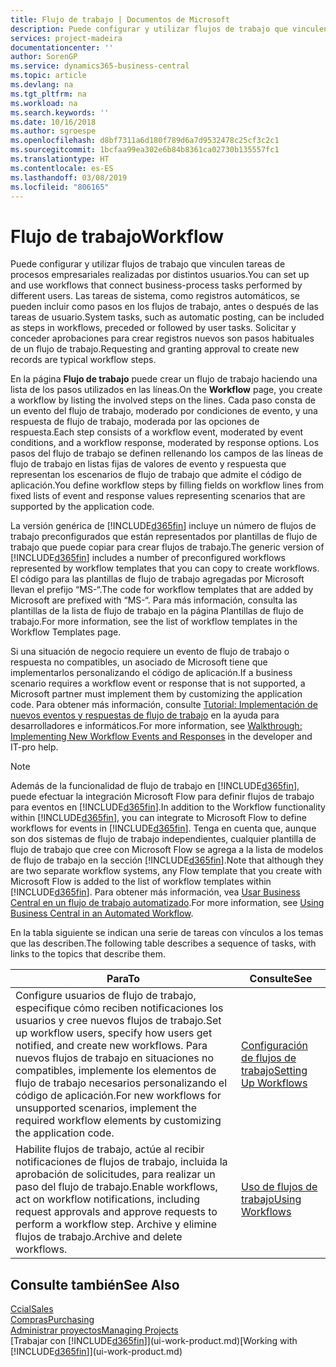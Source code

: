 ```yaml
---
title: Flujo de trabajo | Documentos de Microsoft
description: Puede configurar y utilizar flujos de trabajo que vinculen tareas de procesos empresariales realizadas por distintos usuarios. Las tareas de sistema, como registros automáticos, se pueden incluir como pasos en los flujos de trabajo, antes o después de las tareas de usuario. Solicitar y conceder aprobaciones para crear registros nuevos son pasos habituales de un flujo de trabajo.
services: project-madeira
documentationcenter: ''
author: SorenGP
ms.service: dynamics365-business-central
ms.topic: article
ms.devlang: na
ms.tgt_pltfrm: na
ms.workload: na
ms.search.keywords: ''
ms.date: 10/16/2018
ms.author: sgroespe
ms.openlocfilehash: d8bf7311a6d180f789d6a7d9532478c25cf3c2c1
ms.sourcegitcommit: 1bcfaa99ea302e6b84b8361ca02730b135557fc1
ms.translationtype: HT
ms.contentlocale: es-ES
ms.lasthandoff: 03/08/2019
ms.locfileid: "806165"
---
```

# <a name="workflow"></a><span data-ttu-id="5c1ca-105">Flujo de trabajo</span><span class="sxs-lookup"><span data-stu-id="5c1ca-105">Workflow</span></span>
<span data-ttu-id="5c1ca-106">Puede configurar y utilizar flujos de trabajo que vinculen tareas de procesos empresariales realizadas por distintos usuarios.</span><span class="sxs-lookup"><span data-stu-id="5c1ca-106">You can set up and use workflows that connect business-process tasks performed by different users.</span></span> <span data-ttu-id="5c1ca-107">Las tareas de sistema, como registros automáticos, se pueden incluir como pasos en los flujos de trabajo, antes o después de las tareas de usuario.</span><span class="sxs-lookup"><span data-stu-id="5c1ca-107">System tasks, such as automatic posting, can be included as steps in workflows, preceded or followed by user tasks.</span></span> <span data-ttu-id="5c1ca-108">Solicitar y conceder aprobaciones para crear registros nuevos son pasos habituales de un flujo de trabajo.</span><span class="sxs-lookup"><span data-stu-id="5c1ca-108">Requesting and granting approval to create new records are typical workflow steps.</span></span>  

 <span data-ttu-id="5c1ca-109">En la página **Flujo de trabajo** puede crear un flujo de trabajo haciendo una lista de los pasos utilizados en las líneas.</span><span class="sxs-lookup"><span data-stu-id="5c1ca-109">On the **Workflow** page, you create a workflow by listing the involved steps on the lines.</span></span> <span data-ttu-id="5c1ca-110">Cada paso consta de un evento del flujo de trabajo, moderado por condiciones de evento, y una respuesta de flujo de trabajo, moderada por las opciones de respuesta.</span><span class="sxs-lookup"><span data-stu-id="5c1ca-110">Each step consists of a workflow event, moderated by event conditions, and a workflow response, moderated by response options.</span></span> <span data-ttu-id="5c1ca-111">Los pasos del flujo de trabajo se definen rellenando los campos de las líneas de flujo de trabajo en listas fijas de valores de evento y respuesta que representan los escenarios de flujo de trabajo que admite el código de aplicación.</span><span class="sxs-lookup"><span data-stu-id="5c1ca-111">You define workflow steps by filling fields on workflow lines from fixed lists of event and response values representing scenarios that are supported by the application code.</span></span>  

 <span data-ttu-id="5c1ca-112">La versión genérica de [!INCLUDE[d365fin](includes/d365fin_md.md)] incluye un número de flujos de trabajo preconfigurados que están representados por plantillas de flujo de trabajo que puede copiar para crear flujos de trabajo.</span><span class="sxs-lookup"><span data-stu-id="5c1ca-112">The generic version of [!INCLUDE[d365fin](includes/d365fin_md.md)] includes a number of preconfigured workflows represented by workflow templates that you can copy to create workflows.</span></span> <span data-ttu-id="5c1ca-113">El código para las plantillas de flujo de trabajo agregadas por Microsoft llevan el prefijo “MS-“.</span><span class="sxs-lookup"><span data-stu-id="5c1ca-113">The code for workflow templates that are added by Microsoft are prefixed with “MS-“.</span></span> <span data-ttu-id="5c1ca-114">Para más información, consulta las plantillas de la lista de flujo de trabajo en la página Plantillas de flujo de trabajo.</span><span class="sxs-lookup"><span data-stu-id="5c1ca-114">For more information, see the list of workflow templates in the Workflow Templates page.</span></span>  

 <span data-ttu-id="5c1ca-115">Si una situación de negocio requiere un evento de flujo de trabajo o respuesta no compatibles, un asociado de Microsoft tiene que implementarlos personalizando el código de aplicación.</span><span class="sxs-lookup"><span data-stu-id="5c1ca-115">If a business scenario requires a workflow event or response that is not supported, a Microsoft partner must implement them by customizing the application code.</span></span> <span data-ttu-id="5c1ca-116">Para obtener más información, consulte [Tutorial: Implementación de nuevos eventos y respuestas de flujo de trabajo](/dynamics-nav/Walkthrough--Implementing-New-Workflow-Events-and-Responses) en la ayuda para desarrolladores e informáticos.</span><span class="sxs-lookup"><span data-stu-id="5c1ca-116">For more information, see [Walkthrough: Implementing New Workflow Events and Responses](/dynamics-nav/Walkthrough--Implementing-New-Workflow-Events-and-Responses) in the developer and IT-pro help.</span></span>

 > [!NOTE]
 > <span data-ttu-id="5c1ca-117">Además de la funcionalidad de flujo de trabajo en [!INCLUDE[d365fin](includes/d365fin_md.md)], puede efectuar la integración Microsoft Flow para definir flujos de trabajo para eventos en [!INCLUDE[d365fin](includes/d365fin_md.md)].</span><span class="sxs-lookup"><span data-stu-id="5c1ca-117">In addition to the Workflow functionality within [!INCLUDE[d365fin](includes/d365fin_md.md)], you can integrate to Microsoft Flow to define workflows for events in [!INCLUDE[d365fin](includes/d365fin_md.md)].</span></span> <span data-ttu-id="5c1ca-118">Tenga en cuenta que, aunque son dos sistemas de flujo de trabajo independientes, cualquier plantilla de flujo de trabajo que cree con Microsoft Flow se agrega a la lista de modelos de flujo de trabajo en la sección [!INCLUDE[d365fin](includes/d365fin_md.md)].</span><span class="sxs-lookup"><span data-stu-id="5c1ca-118">Note that although they are two separate workflow systems, any Flow template that you create with Microsoft Flow is added to the list of workflow templates within [!INCLUDE[d365fin](includes/d365fin_md.md)].</span></span> <span data-ttu-id="5c1ca-119">Para obtener más información, vea [Usar Business Central en un flujo de trabajo automatizado](across-how-use-financials-data-source-flow.md).</span><span class="sxs-lookup"><span data-stu-id="5c1ca-119">For more information, see [Using Business Central in an Automated Workflow](across-how-use-financials-data-source-flow.md).</span></span>  

 <span data-ttu-id="5c1ca-120">En la tabla siguiente se indican una serie de tareas con vínculos a los temas que las describen.</span><span class="sxs-lookup"><span data-stu-id="5c1ca-120">The following table describes a sequence of tasks, with links to the topics that describe them.</span></span>  

|<span data-ttu-id="5c1ca-121">**Para**</span><span class="sxs-lookup"><span data-stu-id="5c1ca-121">**To**</span></span>|<span data-ttu-id="5c1ca-122">**Consulte**</span><span class="sxs-lookup"><span data-stu-id="5c1ca-122">**See**</span></span>|  
|------------|-------------|  
|<span data-ttu-id="5c1ca-123">Configure usuarios de flujo de trabajo, especifique cómo reciben notificaciones los usuarios y cree nuevos flujos de trabajo.</span><span class="sxs-lookup"><span data-stu-id="5c1ca-123">Set up workflow users, specify how users get notified, and create new workflows.</span></span> <span data-ttu-id="5c1ca-124">Para nuevos flujos de trabajo en situaciones no compatibles, implemente los elementos de flujo de trabajo necesarios personalizando el código de aplicación.</span><span class="sxs-lookup"><span data-stu-id="5c1ca-124">For new workflows for unsupported scenarios, implement the required workflow elements by customizing the application code.</span></span>|[<span data-ttu-id="5c1ca-125">Configuración de flujos de trabajo</span><span class="sxs-lookup"><span data-stu-id="5c1ca-125">Setting Up Workflows</span></span>](across-set-up-workflows.md)|  
|<span data-ttu-id="5c1ca-126">Habilite flujos de trabajo, actúe al recibir notificaciones de flujos de trabajo, incluida la aprobación de solicitudes, para realizar un paso del flujo de trabajo.</span><span class="sxs-lookup"><span data-stu-id="5c1ca-126">Enable workflows, act on workflow notifications, including request approvals and approve requests to perform a workflow step.</span></span> <span data-ttu-id="5c1ca-127">Archive y elimine flujos de trabajo.</span><span class="sxs-lookup"><span data-stu-id="5c1ca-127">Archive and delete workflows.</span></span>|[<span data-ttu-id="5c1ca-128">Uso de flujos de trabajo</span><span class="sxs-lookup"><span data-stu-id="5c1ca-128">Using Workflows</span></span>](across-use-workflows.md)|  

## <a name="see-also"></a><span data-ttu-id="5c1ca-129">Consulte también</span><span class="sxs-lookup"><span data-stu-id="5c1ca-129">See Also</span></span>  
[<span data-ttu-id="5c1ca-130">Ccial</span><span class="sxs-lookup"><span data-stu-id="5c1ca-130">Sales</span></span>](sales-manage-sales.md)  
[<span data-ttu-id="5c1ca-131">Compras</span><span class="sxs-lookup"><span data-stu-id="5c1ca-131">Purchasing</span></span>](purchasing-manage-purchasing.md)  
[<span data-ttu-id="5c1ca-132">Administrar proyectos</span><span class="sxs-lookup"><span data-stu-id="5c1ca-132">Managing Projects</span></span>](projects-manage-projects.md)  
<span data-ttu-id="5c1ca-133">[Trabajar con [!INCLUDE[d365fin](includes/d365fin_md.md)]](ui-work-product.md)</span><span class="sxs-lookup"><span data-stu-id="5c1ca-133">[Working with [!INCLUDE[d365fin](includes/d365fin_md.md)]](ui-work-product.md)</span></span>
